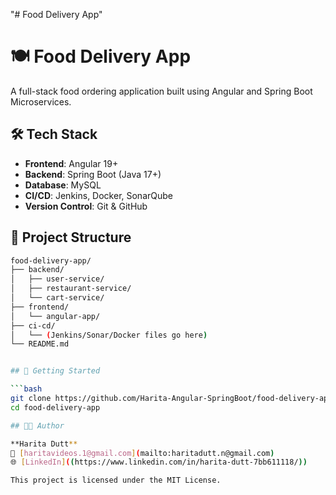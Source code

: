 "# Food Delivery App" 
# 🍽️ Food Delivery App

A full-stack food ordering application built using Angular and Spring Boot Microservices.
## 🛠 Tech Stack

- **Frontend**: Angular 19+
- **Backend**: Spring Boot (Java 17+)
- **Database**: MySQL
- **CI/CD**: Jenkins, Docker, SonarQube
- **Version Control**: Git & GitHub
## 📂 Project Structure

```bash
food-delivery-app/
├── backend/
│   ├── user-service/
│   ├── restaurant-service/
│   └── cart-service/
├── frontend/
│   └── angular-app/
├── ci-cd/
│   └── (Jenkins/Sonar/Docker files go here)
└── README.md


## 🔧 Getting Started

```bash
git clone https://github.com/Harita-Angular-SpringBoot/food-delivery-app.git
cd food-delivery-app

## 👩‍💻 Author

**Harita Dutt**  
📧 [haritavideos.1@gmail.com](mailto:haritadutt.n@gmail.com)  
🌐 [LinkedIn]((https://www.linkedin.com/in/harita-dutt-7bb611118/))

This project is licensed under the MIT License.

